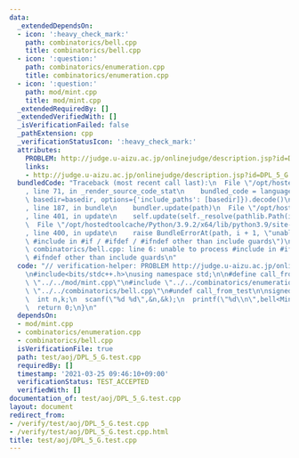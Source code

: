 ```yaml
---
data:
  _extendedDependsOn:
  - icon: ':heavy_check_mark:'
    path: combinatorics/bell.cpp
    title: combinatorics/bell.cpp
  - icon: ':question:'
    path: combinatorics/enumeration.cpp
    title: combinatorics/enumeration.cpp
  - icon: ':question:'
    path: mod/mint.cpp
    title: mod/mint.cpp
  _extendedRequiredBy: []
  _extendedVerifiedWith: []
  _isVerificationFailed: false
  _pathExtension: cpp
  _verificationStatusIcon: ':heavy_check_mark:'
  attributes:
    PROBLEM: http://judge.u-aizu.ac.jp/onlinejudge/description.jsp?id=DPL_5_G
    links:
    - http://judge.u-aizu.ac.jp/onlinejudge/description.jsp?id=DPL_5_G
  bundledCode: "Traceback (most recent call last):\n  File \"/opt/hostedtoolcache/Python/3.9.2/x64/lib/python3.9/site-packages/onlinejudge_verify/documentation/build.py\"\
    , line 71, in _render_source_code_stat\n    bundled_code = language.bundle(stat.path,\
    \ basedir=basedir, options={'include_paths': [basedir]}).decode()\n  File \"/opt/hostedtoolcache/Python/3.9.2/x64/lib/python3.9/site-packages/onlinejudge_verify/languages/cplusplus.py\"\
    , line 187, in bundle\n    bundler.update(path)\n  File \"/opt/hostedtoolcache/Python/3.9.2/x64/lib/python3.9/site-packages/onlinejudge_verify/languages/cplusplus_bundle.py\"\
    , line 401, in update\n    self.update(self._resolve(pathlib.Path(included), included_from=path))\n\
    \  File \"/opt/hostedtoolcache/Python/3.9.2/x64/lib/python3.9/site-packages/onlinejudge_verify/languages/cplusplus_bundle.py\"\
    , line 400, in update\n    raise BundleErrorAt(path, i + 1, \"unable to process\
    \ #include in #if / #ifdef / #ifndef other than include guards\")\nonlinejudge_verify.languages.cplusplus_bundle.BundleErrorAt:\
    \ combinatorics/bell.cpp: line 6: unable to process #include in #if / #ifdef /\
    \ #ifndef other than include guards\n"
  code: "// verification-helper: PROBLEM http://judge.u-aizu.ac.jp/onlinejudge/description.jsp?id=DPL_5_G\n\
    \n#include<bits/stdc++.h>\nusing namespace std;\n\n#define call_from_test\n#include\
    \ \"../../mod/mint.cpp\"\n#include \"../../combinatorics/enumeration.cpp\"\n#include\
    \ \"../../combinatorics/bell.cpp\"\n#undef call_from_test\n\nsigned main(){\n\
    \  int n,k;\n  scanf(\"%d %d\",&n,&k);\n  printf(\"%d\\n\",bell<Mint<int>>(n,k).v);\n\
    \  return 0;\n}\n"
  dependsOn:
  - mod/mint.cpp
  - combinatorics/enumeration.cpp
  - combinatorics/bell.cpp
  isVerificationFile: true
  path: test/aoj/DPL_5_G.test.cpp
  requiredBy: []
  timestamp: '2021-03-25 09:46:10+09:00'
  verificationStatus: TEST_ACCEPTED
  verifiedWith: []
documentation_of: test/aoj/DPL_5_G.test.cpp
layout: document
redirect_from:
- /verify/test/aoj/DPL_5_G.test.cpp
- /verify/test/aoj/DPL_5_G.test.cpp.html
title: test/aoj/DPL_5_G.test.cpp
---
```

